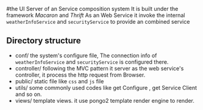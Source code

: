 #the UI Server of an Service composition system
It is built under the framework *Macaron* and *Thrift*
As an Web Service it invoke the internal `weatherInfoService` and `securityService` to provide an combined service

## Directory structure

+ conf/   the system's configure file, The connection info of `weatherInfoService` and `securityService` is configured there.
+ controller/ following the MVC pattern it server as the web service's controller, it process the http request from Browser.
+ public/   static file like `css` and `js` file
+ utils/  some commonly used codes like get Configure , get Service Client and so on.
+ views/ template views. it use pongo2 template render engine to render.
